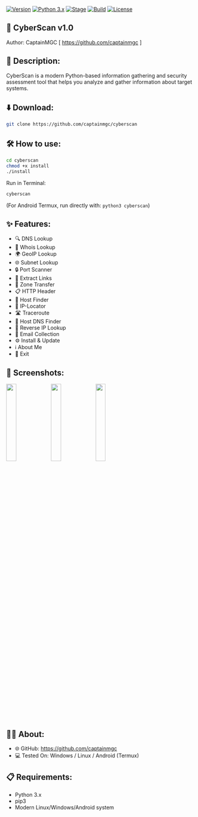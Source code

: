 [![Version](https://img.shields.io/badge/CyberScan-v1.0-brightgreen.svg?maxAge=259200)]()
[![Python 3.x](https://img.shields.io/badge/python-3.x-blue.svg)]()
[![Stage](https://img.shields.io/badge/Release-Stable-brightgreen.svg)]()
[![Build](https://img.shields.io/badge/Supported_OS-Windows,Linux,Android.svg)]()
[![License](https://img.shields.io/badge/License-MIT-green.svg)]()

## 🚀 CyberScan v1.0

   Author: CaptainMGC [ https://github.com/captainmgc ]

## 📝 Description:

CyberScan is a modern Python-based information gathering and security assessment tool that helps you analyze and gather information about target systems.

## ⬇️ Download:

```bash
git clone https://github.com/captainmgc/cyberscan
```

## 🛠️ How to use:

```bash
cd cyberscan
chmod +x install
./install
```

Run in Terminal:
```bash
cyberscan
```

(For Android Termux, run directly with: `python3 cyberscan`)

## ✨ Features:

- 🔍 DNS Lookup 
- 👤 Whois Lookup
- 🌍 GeoIP Lookup
- 🌐 Subnet Lookup
- 🔒 Port Scanner
- 🔗 Extract Links 
- 🔄 Zone Transfer
- 📋 HTTP Header
- 🎯 Host Finder
- 📍 IP-Locator
- 🛣️ Traceroute
- 🔎 Host DNS Finder
- 🔄 Reverse IP Lookup
- 📧 Email Collection
- ⚙️ Install & Update
- ℹ️ About Me 
- 🚪 Exit

## 📸 Screenshots:

<img src="https://i.imgur.com/k0XG34B.png" width="23%"></img> <img src="https://i.imgur.com/vvgOEw1.png" width="23%"></img> <img src="https://i.imgur.com/B3rOz5B.png" width="23%"></img> 

## 👨‍💻 About:

- 🌐 GitHub: https://github.com/captainmgc
- 💻 Tested On: Windows / Linux / Android (Termux)

## 📋 Requirements:

- Python 3.x
- pip3
- Modern Linux/Windows/Android system

